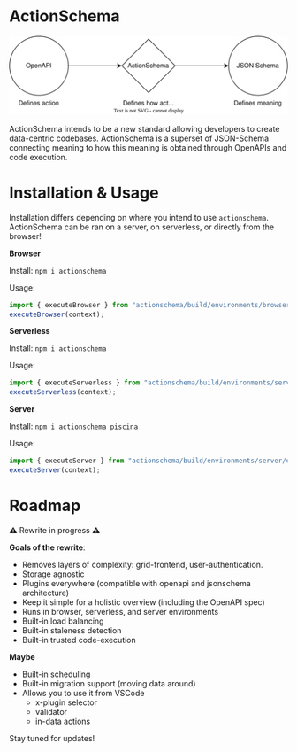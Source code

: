 # ActionSchema

![](actionschema.drawio.svg)

ActionSchema intends to be a new standard allowing developers to create data-centric codebases. ActionSchema is a superset of JSON-Schema connecting meaning to how this meaning is obtained through OpenAPIs and code execution.

# Installation & Usage

Installation differs depending on where you intend to use `actionschema`. ActionSchema can be ran on a server, on serverless, or directly from the browser!

**Browser**

Install: `npm i actionschema`

Usage:

```ts
import { executeBrowser } from "actionschema/build/environments/browser/executeBrowser";
executeBrowser(context);
```

**Serverless**

Install: `npm i actionschema`

Usage:

```ts
import { executeServerless } from "actionschema/build/environments/serverless/executeServerless";
executeServerless(context);
```

**Server**

Install: `npm i actionschema piscina`

Usage:

```ts
import { executeServer } from "actionschema/build/environments/server/executeServer";
executeServer(context);
```

# Roadmap

⚠️ Rewrite in progress ⚠️

**Goals of the rewrite**:

- Removes layers of complexity: grid-frontend, user-authentication.
- Storage agnostic
- Plugins everywhere (compatible with openapi and jsonschema architecture)
- Keep it simple for a holistic overview (including the OpenAPI spec)
- Runs in browser, serverless, and server environments
- Built-in load balancing
- Built-in staleness detection
- Built-in trusted code-execution

**Maybe**

- Built-in scheduling
- Built-in migration support (moving data around)
- Allows you to use it from VSCode
  - x-plugin selector
  - validator
  - in-data actions

Stay tuned for updates!

